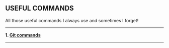 USEFUL COMMANDS
---------------------------------------------------------------

All those useful commands I always use and sometimes I forget!

---------------------------------------------------------------

**1. [Git commands](./git-commands/README.md)**


---------------------------------------------------------------
